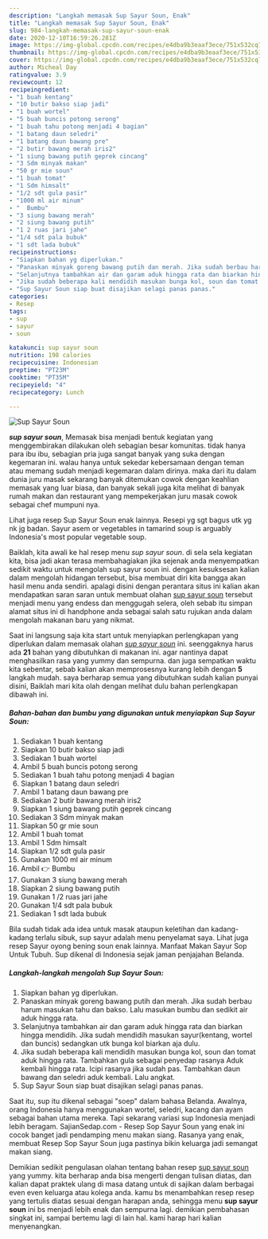 ```yaml
---
description: "Langkah memasak Sup Sayur Soun, Enak"
title: "Langkah memasak Sup Sayur Soun, Enak"
slug: 984-langkah-memasak-sup-sayur-soun-enak
date: 2020-12-10T16:59:26.281Z
image: https://img-global.cpcdn.com/recipes/e4dba9b3eaaf3ece/751x532cq70/sup-sayur-soun-foto-resep-utama.jpg
thumbnail: https://img-global.cpcdn.com/recipes/e4dba9b3eaaf3ece/751x532cq70/sup-sayur-soun-foto-resep-utama.jpg
cover: https://img-global.cpcdn.com/recipes/e4dba9b3eaaf3ece/751x532cq70/sup-sayur-soun-foto-resep-utama.jpg
author: Micheal Day
ratingvalue: 3.9
reviewcount: 12
recipeingredient:
- "1 buah kentang"
- "10 butir bakso siap jadi"
- "1 buah wortel"
- "5 buah buncis potong serong"
- "1 buah tahu potong menjadi 4 bagian"
- "1 batang daun seledri"
- "1 batang daun bawang pre"
- "2 butir bawang merah iris2"
- "1 siung bawang putih geprek cincang"
- "3 Sdm minyak makan"
- "50 gr mie soun"
- "1 buah tomat"
- "1 Sdm himsalt"
- "1/2 sdt gula pasir"
- "1000 ml air minum"
- "  Bumbu"
- "3 siung bawang merah"
- "2 siung bawang putih"
- "1 2 ruas jari jahe"
- "1/4 sdt pala bubuk"
- "1 sdt lada bubuk"
recipeinstructions:
- "Siapkan bahan yg diperlukan."
- "Panaskan minyak goreng bawang putih dan merah. Jika sudah berbau harum masukan tahu dan bakso. Lalu masukan bumbu dan sedikit air aduk hingga rata."
- "Selanjutnya tambahkan air dan garam aduk hingga rata dan biarkan hingga mendidih. Jika sudah mendidih masukan sayur(kentang, wortel dan buncis) sedangkan utk bunga kol biarkan aja dulu."
- "Jika sudah beberapa kali mendidih masukan bunga kol, soun dan tomat aduk hingga rata. Tambahkan gula sebagai penyedap rasanya Aduk kembali hingga rata. Icipi rasanya jika sudah pas. Tambahkan daun bawang dan seledri aduk kembali. Lalu angkat."
- "Sup Sayur Soun siap buat disajikan selagi panas panas."
categories:
- Resep
tags:
- sup
- sayur
- soun

katakunci: sup sayur soun 
nutrition: 198 calories
recipecuisine: Indonesian
preptime: "PT23M"
cooktime: "PT35M"
recipeyield: "4"
recipecategory: Lunch

---
```



![Sup Sayur Soun](https://img-global.cpcdn.com/recipes/e4dba9b3eaaf3ece/751x532cq70/sup-sayur-soun-foto-resep-utama.jpg)

<b><i>sup sayur soun</i></b>, Memasak bisa menjadi bentuk kegiatan yang menggembirakan dilakukan oleh sebagian besar komunitas. tidak hanya para ibu ibu, sebagian pria juga sangat banyak yang suka dengan kegemaran ini. walau hanya untuk sekedar kebersamaan dengan teman atau memang sudah menjadi kegemaran dalam dirinya. maka dari itu dalam dunia juru masak sekarang banyak ditemukan cowok dengan keahlian memasak yang luar biasa, dan banyak sekali juga kita melihat di banyak rumah makan dan restaurant yang mempekerjakan juru masak cowok sebagai chef mumpuni nya.

Lihat juga resep Sup Sayur Soun enak lainnya. Resepi yg sgt bagus utk yg nk jg badan. Sayur asem or vegetables in tamarind soup is arguably Indonesia&#39;s most popular vegetable soup.

Baiklah, kita awali ke hal resep menu <i>sup sayur soun</i>. di sela sela kegiatan kita, bisa jadi akan terasa membahagiakan jika sejenak anda menyempatkan sedikit waktu untuk mengolah sup sayur soun ini. dengan kesuksesan kalian dalam mengolah hidangan tersebut, bisa membuat diri kita bangga akan hasil menu anda sendiri. apalagi disini dengan perantara situs ini kalian akan mendapatkan saran saran untuk membuat olahan <u>sup sayur soun</u> tersebut menjadi menu yang endess dan menggugah selera, oleh sebab itu simpan alamat situs ini di handphone anda sebagai salah satu rujukan anda dalam mengolah makanan baru yang nikmat.


Saat ini langsung saja kita start untuk menyiapkan perlengkapan yang diperlukan dalam memasak olahan <u><i>sup sayur soun</i></u> ini. seenggaknya harus ada <b>21</b> bahan yang dibutuhkan di makanan ini. agar nantinya dapat menghasilkan rasa yang yummy dan sempurna. dan juga sempatkan waktu kita sebentar, sebab kalian akan memprosesnya kurang lebih dengan <b>5</b> langkah mudah. saya berharap semua yang dibutuhkan sudah kalian punyai disini, Baiklah mari kita olah dengan melihat dulu bahan perlengkapan dibawah ini.

<!--inarticleads1-->

##### Bahan-bahan dan bumbu yang digunakan untuk menyiapkan Sup Sayur Soun:

1. Sediakan 1 buah kentang
1. Siapkan 10 butir bakso siap jadi
1. Sediakan 1 buah wortel
1. Ambil 5 buah buncis potong serong
1. Sediakan 1 buah tahu potong menjadi 4 bagian
1. Siapkan 1 batang daun seledri
1. Ambil 1 batang daun bawang pre
1. Sediakan 2 butir bawang merah iris2
1. Siapkan 1 siung bawang putih geprek cincang
1. Sediakan 3 Sdm minyak makan
1. Siapkan 50 gr mie soun
1. Ambil 1 buah tomat
1. Ambil 1 Sdm himsalt
1. Siapkan 1/2 sdt gula pasir
1. Gunakan 1000 ml air minum
1. Ambil  👉 Bumbu
1. Gunakan 3 siung bawang merah
1. Siapkan 2 siung bawang putih
1. Gunakan 1 /2 ruas jari jahe
1. Gunakan 1/4 sdt pala bubuk
1. Sediakan 1 sdt lada bubuk


Bila sudah tidak ada idea untuk masak ataupun keletihan dan kadang-kadang terlalu sibuk, sup sayur adalah menu penyelamat saya. Lihat juga resep Sayur oyong bening soun enak lainnya. Manfaat Makan Sayur Sop Untuk Tubuh. Sup dikenal di Indonesia sejak jaman penjajahan Belanda. 

<!--inarticleads2-->

##### Langkah-langkah mengolah Sup Sayur Soun:

1. Siapkan bahan yg diperlukan.
1. Panaskan minyak goreng bawang putih dan merah. Jika sudah berbau harum masukan tahu dan bakso. Lalu masukan bumbu dan sedikit air aduk hingga rata.
1. Selanjutnya tambahkan air dan garam aduk hingga rata dan biarkan hingga mendidih. Jika sudah mendidih masukan sayur(kentang, wortel dan buncis) sedangkan utk bunga kol biarkan aja dulu.
1. Jika sudah beberapa kali mendidih masukan bunga kol, soun dan tomat aduk hingga rata. Tambahkan gula sebagai penyedap rasanya Aduk kembali hingga rata. Icipi rasanya jika sudah pas. Tambahkan daun bawang dan seledri aduk kembali. Lalu angkat.
1. Sup Sayur Soun siap buat disajikan selagi panas panas.


Saat itu, sup itu dikenal sebagai &#34;soep&#34; dalam bahasa Belanda. Awalnya, orang Indonesia hanya menggunakan wortel, seledri, kacang dan ayam sebagai bahan utama mereka. Tapi sekarang variasi sup Indonesia menjadi lebih beragam. SajianSedap.com - Resep Sop Sayur Soun yang enak ini cocok banget jadi pendamping menu makan siang. Rasanya yang enak, membuat Resep Sop Sayur Soun juga pastinya bikin keluarga jadi semangat makan siang. 

Demikian sedikit pengulasan olahan tentang bahan resep <u>sup sayur soun</u> yang yummy. kita berharap anda bisa mengerti dengan tulisan diatas, dan kalian dapat praktek ulang di masa datang untuk di sajikan dalam berbagai even even keluarga atau kolega anda. kamu bs menambahkan resep resep yang tertulis diatas sesuai dengan harapan anda, sehingga menu <b>sup sayur soun</b> ini bs menjadi lebih enak dan sempurna lagi. demikian pembahasan singkat ini, sampai bertemu lagi di lain hal. kami harap hari kalian menyenangkan.
